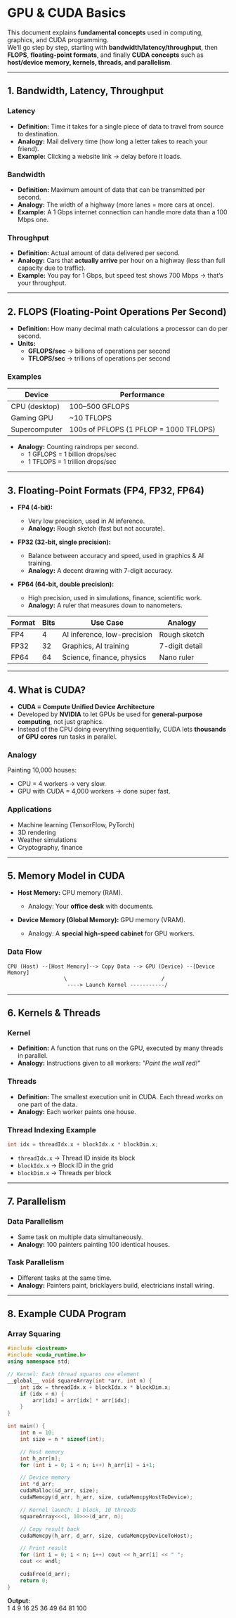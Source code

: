 # GPU & CUDA Basics

This document explains **fundamental concepts** used in computing, graphics, and CUDA programming.  
We’ll go step by step, starting with **bandwidth/latency/throughput**, then **FLOPS**, **floating-point formats**, and finally **CUDA concepts** such as **host/device memory, kernels, threads, and parallelism**.

---

## 1. Bandwidth, Latency, Throughput

### Latency
- **Definition:** Time it takes for a single piece of data to travel from source to destination.  
- **Analogy:** Mail delivery time (how long a letter takes to reach your friend).  
- **Example:** Clicking a website link → delay before it loads.

### Bandwidth
- **Definition:** Maximum amount of data that can be transmitted per second.  
- **Analogy:** The width of a highway (more lanes = more cars at once).  
- **Example:** A 1 Gbps internet connection can handle more data than a 100 Mbps one.

### Throughput
- **Definition:** Actual amount of data delivered per second.  
- **Analogy:** Cars that **actually arrive** per hour on a highway (less than full capacity due to traffic).  
- **Example:** You pay for 1 Gbps, but speed test shows 700 Mbps → that’s your throughput.

---

## 2. FLOPS (Floating-Point Operations Per Second)

- **Definition:** How many decimal math calculations a processor can do per second.  
- **Units:**
  - **GFLOPS/sec** → billions of operations per second  
  - **TFLOPS/sec** → trillions of operations per second  

### Examples
| Device                | Performance |
|-----------------------|-------------|
| CPU (desktop)         | 100–500 GFLOPS |
| Gaming GPU            | ~10 TFLOPS |
| Supercomputer         | 100s of PFLOPS (1 PFLOP = 1000 TFLOPS) |

- **Analogy:** Counting raindrops per second.  
  - 1 GFLOPS = 1 billion drops/sec  
  - 1 TFLOPS = 1 trillion drops/sec  

---

## 3. Floating-Point Formats (FP4, FP32, FP64)

- **FP4 (4-bit):**
  - Very low precision, used in AI inference.  
  - **Analogy:** Rough sketch (fast but not accurate).

- **FP32 (32-bit, single precision):**
  - Balance between accuracy and speed, used in graphics & AI training.  
  - **Analogy:** A decent drawing with 7-digit accuracy.

- **FP64 (64-bit, double precision):**
  - High precision, used in simulations, finance, scientific work.  
  - **Analogy:** A ruler that measures down to nanometers.

| Format | Bits | Use Case                     | Analogy         |
|--------|------|-----------------------------|----------------|
| FP4    | 4    | AI inference, low-precision | Rough sketch   |
| FP32   | 32   | Graphics, AI training       | 7-digit detail |
| FP64   | 64   | Science, finance, physics   | Nano ruler     |

---

## 4. What is CUDA?

- **CUDA = Compute Unified Device Architecture**  
- Developed by **NVIDIA** to let GPUs be used for **general-purpose computing**, not just graphics.  
- Instead of the CPU doing everything sequentially, CUDA lets **thousands of GPU cores** run tasks in parallel.

### Analogy
Painting 10,000 houses:  
- CPU = 4 workers → very slow.  
- GPU with CUDA = 4,000 workers → done super fast.

### Applications
- Machine learning (TensorFlow, PyTorch)  
- 3D rendering  
- Weather simulations  
- Cryptography, finance  

---

## 5. Memory Model in CUDA

- **Host Memory:** CPU memory (RAM).  
  - Analogy: Your **office desk** with documents.  

- **Device Memory (Global Memory):** GPU memory (VRAM).  
  - Analogy: A **special high-speed cabinet** for GPU workers.  

### Data Flow
```
CPU (Host) --[Host Memory]--> Copy Data --> GPU (Device) --[Device Memory]
                  \                              /
                   ----> Launch Kernel -----------/
```

---

## 6. Kernels & Threads

### Kernel
- **Definition:** A function that runs on the GPU, executed by many threads in parallel.  
- **Analogy:** Instructions given to all workers: *"Paint the wall red!"*

### Threads
- **Definition:** The smallest execution unit in CUDA. Each thread works on one part of the data.  
- **Analogy:** Each worker paints one house.

### Thread Indexing Example
```cpp
int idx = threadIdx.x + blockIdx.x * blockDim.x;
```
- `threadIdx.x` → Thread ID inside its block
- `blockIdx.x` → Block ID in the grid
- `blockDim.x` → Threads per block

---

## 7. Parallelism

### Data Parallelism
- Same task on multiple data simultaneously.  
- **Analogy:** 100 painters painting 100 identical houses.

### Task Parallelism
- Different tasks at the same time.  
- **Analogy:** Painters paint, bricklayers build, electricians install wiring.

---

## 8. Example CUDA Program
### Array Squaring
```cpp
#include <iostream>
#include <cuda_runtime.h>
using namespace std;

// Kernel: Each thread squares one element
__global__ void squareArray(int *arr, int n) {
    int idx = threadIdx.x + blockIdx.x * blockDim.x;
    if (idx < n) {
        arr[idx] = arr[idx] * arr[idx];
    }
}

int main() {
    int n = 10;
    int size = n * sizeof(int);

    // Host memory
    int h_arr[n];
    for (int i = 0; i < n; i++) h_arr[i] = i+1;

    // Device memory
    int *d_arr;
    cudaMalloc(&d_arr, size);
    cudaMemcpy(d_arr, h_arr, size, cudaMemcpyHostToDevice);

    // Kernel launch: 1 block, 10 threads
    squareArray<<<1, 10>>>(d_arr, n);

    // Copy result back
    cudaMemcpy(h_arr, d_arr, size, cudaMemcpyDeviceToHost);

    // Print result
    for (int i = 0; i < n; i++) cout << h_arr[i] << " ";
    cout << endl;

    cudaFree(d_arr);
    return 0;
}
```

**Output:**  
1 4 9 16 25 36 49 64 81 100
